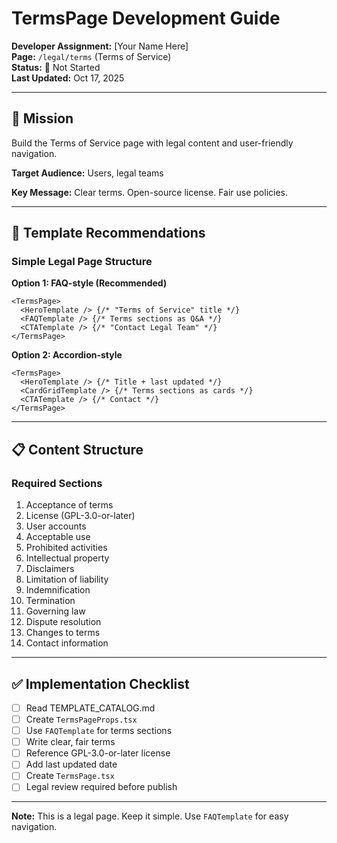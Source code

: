 # TermsPage Development Guide

**Developer Assignment:** [Your Name Here]  
**Page:** `/legal/terms` (Terms of Service)  
**Status:** 🔴 Not Started  
**Last Updated:** Oct 17, 2025

---

## 🎯 Mission

Build the Terms of Service page with legal content and user-friendly navigation.

**Target Audience:** Users, legal teams

**Key Message:** Clear terms. Open-source license. Fair use policies.

---

## 🔄 Template Recommendations

### Simple Legal Page Structure

**Option 1: FAQ-style (Recommended)**
```tsx
<TermsPage>
  <HeroTemplate /> {/* "Terms of Service" title */}
  <FAQTemplate /> {/* Terms sections as Q&A */}
  <CTATemplate /> {/* "Contact Legal Team" */}
</TermsPage>
```

**Option 2: Accordion-style**
```tsx
<TermsPage>
  <HeroTemplate /> {/* Title + last updated */}
  <CardGridTemplate /> {/* Terms sections as cards */}
  <CTATemplate /> {/* Contact */}
</TermsPage>
```

---

## 📋 Content Structure

### Required Sections
1. Acceptance of terms
2. License (GPL-3.0-or-later)
3. User accounts
4. Acceptable use
5. Prohibited activities
6. Intellectual property
7. Disclaimers
8. Limitation of liability
9. Indemnification
10. Termination
11. Governing law
12. Dispute resolution
13. Changes to terms
14. Contact information

---

## ✅ Implementation Checklist

- [ ] Read TEMPLATE_CATALOG.md
- [ ] Create `TermsPageProps.tsx`
- [ ] Use `FAQTemplate` for terms sections
- [ ] Write clear, fair terms
- [ ] Reference GPL-3.0-or-later license
- [ ] Add last updated date
- [ ] Create `TermsPage.tsx`
- [ ] Legal review required before publish

---

**Note:** This is a legal page. Keep it simple. Use `FAQTemplate` for easy navigation.
